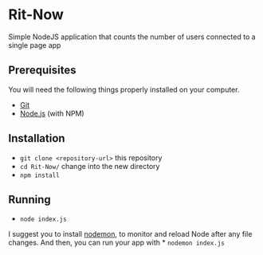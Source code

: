 # Rit-Now
Simple NodeJS application that counts the number of users connected to a single page app

## Prerequisites

You will need the following things properly installed on your computer.

* [Git](http://git-scm.com/)
* [Node.js](http://nodejs.org/) (with NPM)

## Installation

* `git clone <repository-url>` this repository
* `cd Rit-Now/` change into the new directory
* `npm install`

## Running

* `node index.js`

I suggest you to install [nodemon](http://nodemon.io/), to monitor and reload Node after any file changes. 
And then, you can run your app with * `nodemon index.js`